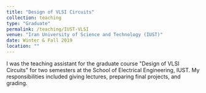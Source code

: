 ```yaml
---
title: "Design of VLSI Circuits"
collection: teaching
type: "Graduate"
permalink: /teaching/IUST-VLSI
venue: "Iran University of Science and Technology (IUST)"
date: Winter & Fall 2019
location: ""
---
```


I was the teaching assistant for the graduate course "Design of VLSI Circuits" for two semesters at the School of Electrical Engineering, IUST. My responsibilities included giving lectures, preparing final projects, and grading.
